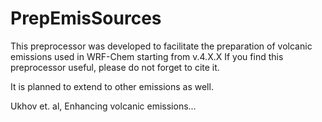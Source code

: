 # PrepEmisSources

This preprocessor was developed to facilitate the preparation of volcanic emissions used in WRF-Chem starting from v.4.X.X
If you find this preprocessor useful, please do not forget to cite it.

It is planned to extend to other emissions as well.

Ukhov et. al, Enhancing volcanic emissions...
